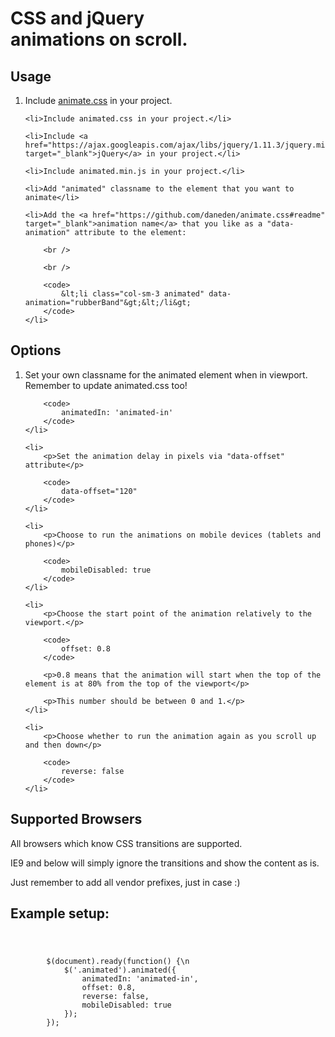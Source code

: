 <h1>CSS and jQuery <br />animations on scroll.</h1>

<h2>Usage</h2>

<ol>
	<li>Include <a href="https://daneden.github.io/animate.css/" target="_blank">animate.css</a> in your project.</li>

	<li>Include animated.css in your project.</li>
	
	<li>Include <a href="https://ajax.googleapis.com/ajax/libs/jquery/1.11.3/jquery.min.js" target="_blank">jQuery</a> in your project.</li>
	
	<li>Include animated.min.js in your project.</li>
	
	<li>Add "animated" classname to the element that you want to animate</li>

	<li>Add the <a href="https://github.com/daneden/animate.css#readme" target="_blank">animation name</a> that you like as a "data-animation" attribute to the element: 

		<br />

		<br />

		<code>
			&lt;li class="col-sm-3 animated" data-animation="rubberBand"&gt;&lt;/li&gt;
		</code>
	</li>
</ol>

<h2>Options</h2>

<ol>
	<li>
		<p>Set your own classname for the animated element when in viewport. Remember to update animated.css too!</p>

		<code>
			animatedIn: 'animated-in'
		</code>
	</li>

	<li>
		<p>Set the animation delay in pixels via "data-offset" attribute</p>

		<code>
			data-offset="120"
		</code>
	</li>

	<li>
		<p>Choose to run the animations on mobile devices (tablets and phones)</p>

		<code>
			mobileDisabled: true
		</code>
	</li>

	<li>
		<p>Choose the start point of the animation relatively to the viewport.</p>

		<code>
			offset: 0.8
		</code>

		<p>0.8 means that the animation will start when the top of the element is at 80% from the top of the viewport</p>

		<p>This number should be between 0 and 1.</p>
	</li>

	<li>
		<p>Choose whether to run the animation again as you scroll up and then down</p>

		<code>
			reverse: false
		</code>
	</li>
</ol>

<h2>Supported Browsers</h2>

<p>All browsers which know CSS transitions are supported.</p>

<p>IE9 and below will simply ignore the transitions and show the content as is.</p>

<p>Just remember to add all vendor prefixes, just in case :)</p>

<h2>Example setup:</h2>

<code>
	<pre>
		$(document).ready(function() {\n
			$('.animated').animated({
				animatedIn: 'animated-in',
				offset: 0.8,
				reverse: false,
				mobileDisabled: true
			});
		});
	</pre>
</code>